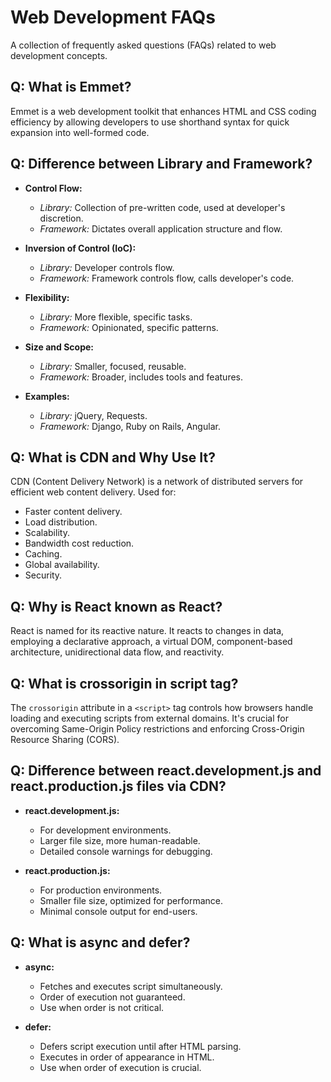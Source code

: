 # Web Development FAQs

A collection of frequently asked questions (FAQs) related to web development concepts.

## Q: What is Emmet?

Emmet is a web development toolkit that enhances HTML and CSS coding efficiency by allowing developers to use shorthand syntax for quick expansion into well-formed code.

## Q: Difference between Library and Framework?

- **Control Flow:**
  - *Library:* Collection of pre-written code, used at developer's discretion.
  - *Framework:* Dictates overall application structure and flow.

- **Inversion of Control (IoC):**
  - *Library:* Developer controls flow.
  - *Framework:* Framework controls flow, calls developer's code.

- **Flexibility:**
  - *Library:* More flexible, specific tasks.
  - *Framework:* Opinionated, specific patterns.

- **Size and Scope:**
  - *Library:* Smaller, focused, reusable.
  - *Framework:* Broader, includes tools and features.

- **Examples:**
  - *Library:* jQuery, Requests.
  - *Framework:* Django, Ruby on Rails, Angular.

## Q: What is CDN and Why Use It?

CDN (Content Delivery Network) is a network of distributed servers for efficient web content delivery. Used for:
- Faster content delivery.
- Load distribution.
- Scalability.
- Bandwidth cost reduction.
- Caching.
- Global availability.
- Security.

## Q: Why is React known as React?

React is named for its reactive nature. It reacts to changes in data, employing a declarative approach, a virtual DOM, component-based architecture, unidirectional data flow, and reactivity.

## Q: What is crossorigin in script tag?

The `crossorigin` attribute in a `<script>` tag controls how browsers handle loading and executing scripts from external domains. It's crucial for overcoming Same-Origin Policy restrictions and enforcing Cross-Origin Resource Sharing (CORS).

## Q: Difference between react.development.js and react.production.js files via CDN?

- **react.development.js:**
  - For development environments.
  - Larger file size, more human-readable.
  - Detailed console warnings for debugging.

- **react.production.js:**
  - For production environments.
  - Smaller file size, optimized for performance.
  - Minimal console output for end-users.

## Q: What is async and defer?

- **async:**
  - Fetches and executes script simultaneously.
  - Order of execution not guaranteed.
  - Use when order is not critical.

- **defer:**
  - Defers script execution until after HTML parsing.
  - Executes in order of appearance in HTML.
  - Use when order of execution is crucial.
